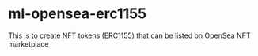 # ml-opensea-erc1155
This is to create NFT tokens (ERC1155) that can be listed on OpenSea NFT marketplace
